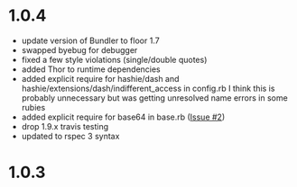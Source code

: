 # 1.0.4
  - update version of Bundler to floor 1.7
  - swapped byebug for debugger
  - fixed a few style violations (single/double quotes)
  - added Thor to runtime dependencies
  - added explicit require for hashie/dash and hashie/extensions/dash/indifferent_access in config.rb
    I think this is probably unnecessary but was getting unresolved name errors in some rubies
  - added explicit require for base64 in base.rb ([Issue #2](https://github.com/rubyisbeautiful/inline_encryption/issues/2))
  - drop 1.9.x travis testing
  - updated to rspec 3 syntax
  
# 1.0.3